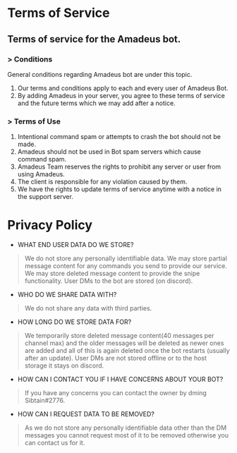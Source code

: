 # Terms of Service
## Terms of service for the Amadeus bot.

### > Conditions
General conditions regarding Amadeus bot are under this topic.

1. Our terms and conditions apply to each and every user of Amadeus Bot.
2. By adding Amadeus in your server, you agree to these terms of service and the future terms which we may add after a notice.
   
### > Terms of Use
1. Intentional command spam or attempts to crash the bot should not be made.
2. Amadeus should not be used in Bot spam servers which cause command spam.
3. Amadeus Team reserves the rights to prohibit any server or user from using Amadeus.
4. The client is responsible for any violation caused by them.
5. We have the rights to update terms of service anytime with a notice in the support server.

# Privacy Policy

- WHAT END USER DATA DO WE STORE?
> We do not store any personally identifiable data.
> We may store partial message content for any commands you send to provide our service.
> We may store deleted message content to provide the snipe functionality.
> User DMs to the bot are stored (on discord).
- WHO DO WE SHARE DATA WITH?
> We do not share any data with third parties.
- HOW LONG DO WE STORE DATA FOR?
> We temporarily store deleted message content(40 messages per channel max) and the older messages will be deleted as newer ones are added and all of this is again deleted once the bot restarts (usually after an update).
> User DMs are not stored offline or to the host storage it stays on discord.
- HOW CAN I CONTACT YOU IF I HAVE CONCERNS ABOUT YOUR BOT?
> If you have any concerns you can contact the owner by dming Sibtain#2776.
- HOW CAN I REQUEST DATA TO BE REMOVED?
> As we do not store any personally identifiable data other than the DM messages you cannot request most of it to be removed otherwise you can contact us for it.

   